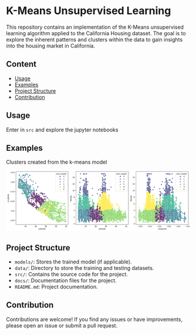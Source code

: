 # K-Means Unsupervised Learning

This repository contains an implementation of the K-Means unsupervised learning algorithm applied to the California Housing dataset. The goal is to explore the inherent patterns and clusters within the data to gain insights into the housing market in California.

## Content

- [Usage](#usage)
- [Examples](#examples)
- [Project Structure](#project-structure)
- [Contribution](#contribution)


## Usage

Enter in `src` and explore the jupyter notebooks

## Examples

Clusters created from the k-means model

![Alt text](image.png)

## Project Structure

- `models/`: Stores the trained model (if applicable).
- `data/`: Directory to store the training and testing datasets.
- `src/`: Contains the source code for the project.
- `docs/`: Documentation files for the project.
- `README.md`: Project documentation.

## Contribution

Contributions are welcome! If you find any issues or have improvements, please open an issue or submit a pull request.

